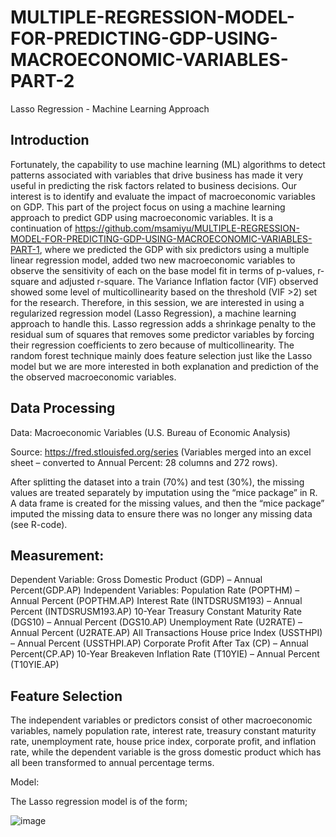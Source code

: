 # MULTIPLE-REGRESSION-MODEL-FOR-PREDICTING-GDP-USING-MACROECONOMIC-VARIABLES-PART-2
Lasso Regression - Machine Learning Approach
## Introduction
Fortunately, the capability to use machine learning (ML) algorithms to detect patterns associated with variables that drive business has made it very useful in predicting the risk factors related to business decisions. Our interest is to identify and evaluate the impact of macroeconomic variables on GDP. This part of the project focus on using a machine learning approach to predict GDP using macroeconomic variables. It is a continuation of https://github.com/msamiyu/MULTIPLE-REGRESSION-MODEL-FOR-PREDICTING-GDP-USING-MACROECONOMIC-VARIABLES-PART-1, where we predicted the GDP with six predictors using a multiple linear regression model, added two new macroeconomic variables to observe the sensitivity of each on the base model fit in terms of p-values, r-square and adjusted r-square. The Variance Inflation factor (VIF) observed showed some level of multicollinearity based on the threshold (VIF >2) set for the research. Therefore, in this session, we are interested in using a regularized regression model (Lasso Regression), a machine learning approach to handle this. Lasso regression adds a shrinkage penalty to the residual sum of squares that removes some predictor variables by forcing their regression coefficients to zero because of multicollinearity. The random forest technique mainly does feature selection just like the Lasso model but we are more interested in both explanation and prediction of the the observed macroeconomic variables.  
## Data Processing

Data: Macroeconomic Variables (U.S. Bureau of Economic Analysis)

Source: https://fred.stlouisfed.org/series (Variables merged into an excel sheet – converted to Annual Percent: 28 columns and 272 rows).

After splitting the dataset into a train (70%) and test (30%), the missing values are treated separately by imputation using the “mice package” in R. A data frame is created for the missing values, and then the “mice package” imputed the missing data to ensure there was no longer any missing data (see R-code).

## Measurement:
Dependent Variable: Gross Domestic Product (GDP) – Annual Percent(GDP.AP) 
Independent Variables: Population Rate (POPTHM) – Annual Percent (POPTHM.AP)
			Interest Rate (INTDSRUSM193) – Annual Percent (INTDSRUSM193.AP)
			10-Year Treasury Constant Maturity Rate (DGS10) – Annual Percent (DGS10.AP)
			Unemployment Rate (U2RATE) – Annual Percent (U2RATE.AP)
			All Transactions House price Index (USSTHPI) – Annual Percent (USSTHPI.AP)
			Corporate Profit After Tax (CP) – Annual Percent(CP.AP)
			10-Year Breakeven Inflation Rate (T10YIE) – Annual Percent (T10YIE.AP)

## Feature Selection
The independent variables or predictors consist of other macroeconomic variables, namely population rate, interest rate, treasury constant maturity rate, unemployment rate, house price index, corporate profit, and inflation rate, while the dependent variable is the gross domestic product which has all been transformed to annual percentage terms.

Model: 

The Lasso regression model is of the form;

![image](https://user-images.githubusercontent.com/54149747/128662755-5a09440f-8547-48cd-990a-83e4f6d80b81.png)

